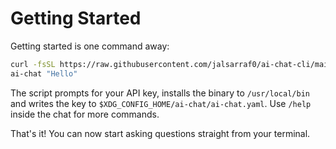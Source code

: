 # Getting Started

Getting started is one command away:

```bash
curl -fsSL https://raw.githubusercontent.com/jalsarraf0/ai-chat-cli/main/scripts/install.sh | bash
ai-chat "Hello"
```
The script prompts for your API key, installs the binary to `/usr/local/bin` and writes the key to `$XDG_CONFIG_HOME/ai-chat/ai-chat.yaml`.
Use `/help` inside the chat for more commands.

That's it! You can now start asking questions straight from your terminal.
